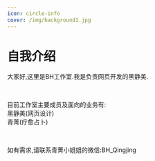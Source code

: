 ```yaml
---
icon: circle-info
cover: /img/background1.jpg
---
```


# 自我介绍

大家好,这里是BH工作室.我是负责网页开发的黑静美.<br>

<br>

目前工作室主要成员及面向的业务有:<br>
黑静美(网页设计)<br>
青菁(疗愈占卜)<br>

<br>

如有需求,请联系青菁小姐姐的微信:BH_Qingjing
